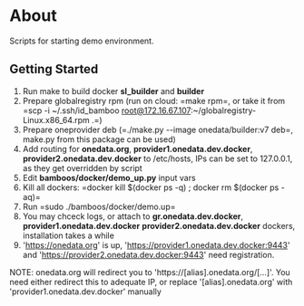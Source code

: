 About
=====

Scripts for starting demo environment.

Getting Started
---------------

1. Run make to build docker **sl_builder** and **builder**
2. Prepare globalregistry rpm (run on cloud: =make rpm=, or take it from =scp -i ~/.ssh/id_bamboo root@172.16.67.107:~/globalregistry-Linux.x86_64.rpm .=)
3. Prepare oneprovider deb (=./make.py --image onedata/builder:v7 deb=, make.py from this package can be used)
4. Add routing for **onedata.org**, **provider1.onedata.dev.docker**, **provider2.onedata.dev.docker** to /etc/hosts, IPs can be set to 127.0.0.1, as they get overridden by script
5. Edit **bamboos/docker/demo_up.py** input vars
6. Kill all dockers: =docker kill $(docker ps -q) ; docker rm $(docker ps -aq)=
7. Run =sudo ./bamboos/docker/demo.up=
8. You may chceck logs, or attach to **gr.onedata.dev.docker**, **provider1.onedata.dev.docker** **provider2.onedata.dev.docker** dockers, installation takes a while
9. 'https://onedata.org' is up, 'https://provider1.onedata.dev.docker:9443' and 'https://provider2.onedata.dev.docker:9443' need registration.

NOTE:
onedata.org will redirect you to 'https://[alias].onedata.org/[...]'. You need either redirect this to adequate IP, or replace '[alias].onedata.org' with 'provider1.onedata.dev.docker' manually

